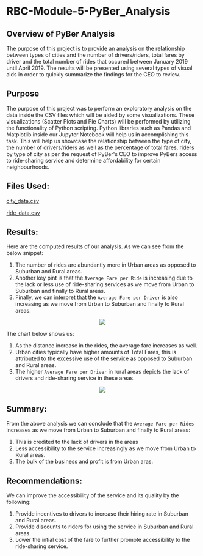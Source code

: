 # RBC-Module-5-PyBer_Analysis

## Overview of PyBer Analysis
The purpose of this project is to provide an analysis on the relationship between types of cities and the number of drivers/riders, total fares by driver and the total number of rides that occured between January 2019 until April 2019. The results will be presented using several types of visual aids in order to quickly summarize the findings for the CEO to review.

## Purpose
The purpose of this project was to perform an exploratory analysis on the data inside the CSV files which will be aided by some visualizations. These visualizations (Scatter Plots and Pie Charts) will be performed by utilizing the functionality of Python scripting. Python libraries such as Pandas and Matplotlib inside our Jupyter Notebook will help us in accomplishing this task. This will help us showcase the relationship between the type of city, the number of drivers/riders as well as the percentage of total fares, riders by type of city as per the request of PyBer's CEO to improve PyBers access to ride-sharing service and determine affordability for certain neighbourhoods.

## Files Used:
[city_data.csv](Resources/city_data.csv)

[ride_data.csv](Resources/ride_data.csv)

## Results:
Here are the computed results of our analysis. As we can see from the below snippet: 
1. The number of rides are abundantly more in Urban areas as opposed to Suburban and Rural areas. 
2. Another key pint is that the `Average Fare per Ride` is increasing due to the lack or less use of ride-sharing services as we move from Urban to Suburban and finally to Rural areas.
3. Finally, we can interpret that the `Average Fare per Driver` is also increasing as we move from Urban to Suburban and finally to Rural areas.
<p align="center"><img src="https://github.com/mubeenkh4u/RBC-Module-5-Pyber-Analysis/blob/main/analysis/Pyber_Summary_Clean.png"></p>

The chart below shows us:
1. As the distance increase in the rides, the average fare increases as well. 
2. Urban cities typically have higher amounts of Total Fares, this is attributed to the excessive use of the service as opposed to Suburban and Rural areas.
3. The higher `Average Fare per Driver` in rural areas depicts the lack of drivers and ride-sharing service in these areas.
<p align="center"><img src="https://github.com/mubeenkh4u/RBC-Module-5-Pyber-Analysis/blob/main/analysis/PyBer_Fare_Summary.png"></p>

## Summary:
From the above analysis we can conclude that the `Average Fare per Rides` increases as we move from Urban to Suburban and finally to Rural areas:
1. This is credited to the lack of drivers in the areas
2. Less accessibility to the service increasingly as we move from Urban to Rural areas.
3. The bulk of the business and profit is from Urban aras.

## Recommendations:
We can improve the accessibility of the service and its quality by the following:
1. Provide incentives to drivers to increase their hiring rate in Suburban and Rural areas.
2. Provide discounts to riders for using the service in Suburban and Rural areas.
3. Lower the intial cost of the fare to further promote accessibility to the ride-sharing service.
